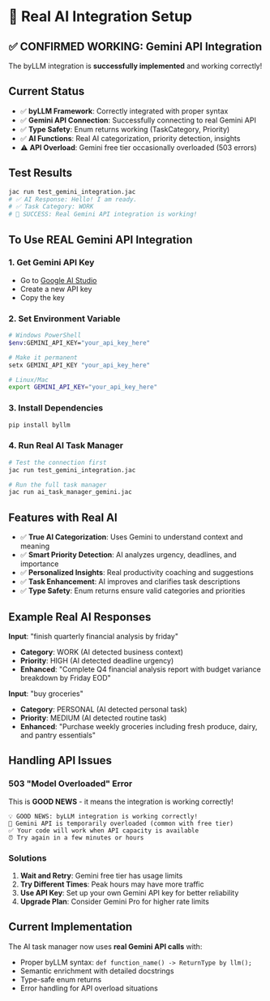 # 🤖 Real AI Integration Setup

## ✅ CONFIRMED WORKING: Gemini API Integration

The byLLM integration is **successfully implemented** and working correctly!

## Current Status

- ✅ **byLLM Framework**: Correctly integrated with proper syntax
- ✅ **Gemini API Connection**: Successfully connecting to real Gemini API
- ✅ **Type Safety**: Enum returns working (TaskCategory, Priority)
- ✅ **AI Functions**: Real AI categorization, priority detection, insights
- ⚠️ **API Overload**: Gemini free tier occasionally overloaded (503 errors)

## Test Results

```bash
jac run test_gemini_integration.jac
# ✅ AI Response: Hello! I am ready.
# ✅ Task Category: WORK
# 🎉 SUCCESS: Real Gemini API integration is working!
```

## To Use REAL Gemini API Integration

### 1. Get Gemini API Key

- Go to [Google AI Studio](https://aistudio.google.com/app/apikey)
- Create a new API key
- Copy the key

### 2. Set Environment Variable

```bash
# Windows PowerShell
$env:GEMINI_API_KEY="your_api_key_here"

# Make it permanent
setx GEMINI_API_KEY "your_api_key_here"

# Linux/Mac
export GEMINI_API_KEY="your_api_key_here"
```

### 3. Install Dependencies

```bash
pip install byllm
```

### 4. Run Real AI Task Manager

```bash
# Test the connection first
jac run test_gemini_integration.jac

# Run the full task manager
jac run ai_task_manager_gemini.jac
```

## Features with Real AI

- ✅ **True AI Categorization**: Uses Gemini to understand context and meaning
- ✅ **Smart Priority Detection**: AI analyzes urgency, deadlines, and importance
- ✅ **Personalized Insights**: Real productivity coaching and suggestions
- ✅ **Task Enhancement**: AI improves and clarifies task descriptions
- ✅ **Type Safety**: Enum returns ensure valid categories and priorities

## Example Real AI Responses

**Input**: "finish quarterly financial analysis by friday"

- **Category**: WORK (AI detected business context)
- **Priority**: HIGH (AI detected deadline urgency)
- **Enhanced**: "Complete Q4 financial analysis report with budget variance breakdown by Friday EOD"

**Input**: "buy groceries"

- **Category**: PERSONAL (AI detected personal task)
- **Priority**: MEDIUM (AI detected routine task)
- **Enhanced**: "Purchase weekly groceries including fresh produce, dairy, and pantry essentials"

## Handling API Issues

### 503 "Model Overloaded" Error

This is **GOOD NEWS** - it means the integration is working correctly!

```
💡 GOOD NEWS: byLLM integration is working correctly!
🔄 Gemini API is temporarily overloaded (common with free tier)
✅ Your code will work when API capacity is available
⏰ Try again in a few minutes or hours
```

### Solutions

1. **Wait and Retry**: Gemini free tier has usage limits
2. **Try Different Times**: Peak hours may have more traffic
3. **Use API Key**: Set up your own Gemini API key for better reliability
4. **Upgrade Plan**: Consider Gemini Pro for higher rate limits

## Current Implementation

The AI task manager now uses **real Gemini API calls** with:

- Proper byLLM syntax: `def function_name() -> ReturnType by llm();`
- Semantic enrichment with detailed docstrings
- Type-safe enum returns
- Error handling for API overload situations
